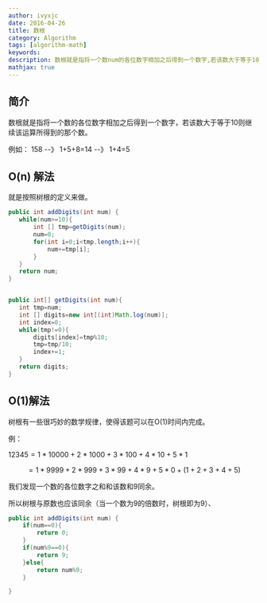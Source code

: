 ```yaml
---
author: ivyxjc
date: 2016-04-26
title: 数根
category: Algorithm
tags: [algorithm-math]
keywords:
description: 数根就是指将一个数num的各位数字相加之后得到一个数字,若该数大于等于10则继续该运算直到得到一个小于10的数, 这个数被称为num的树根.
mathjax: true
---
```


## 简介

数根就是指将一个数的各位数字相加之后得到一个数字，若该数大于等于10则继续该运算所得到的那个数。

例如：
158 --》 1+5+8=14 --》 1+4=5


## O(n) 解法

就是按照树根的定义来做。

```java
public int addDigits(int num) {
   while(num>=10){
       int [] tmp=getDigits(num);
       num=0;
       for(int i=0;i<tmp.length;i++){
           num+=tmp[i];
       }
   }
   return num;
}


public int[] getDigits(int num){
   int tmp=num;
   int [] digits=new int[(int)Math.log(num)];
   int index=0;
   while(tmp!=0){
       digits[index]=tmp%10;
       tmp=tmp/10;
       index+=1;
   }
   return digits;
}
```

## O(1)解法

树根有一些很巧妙的数学规律，使得该题可以在O(1)时间内完成。

例：

$12345=1*10000+2*1000+3*100+4*10+5*1$

$$=1*9999+2*999+3*99+4*9+5*0+(1+2+3+4+5)$$

我们发现一个数的各位数字之和和该数和9同余。

所以树根与原数也应该同余（当一个数为9的倍数时，树根即为9）、

```java
public int addDigits(int num) {
    if(num==0){
        return 0;
    }
    if(num%9==0){
        return 9;
    }else{
        return num%9;
    }

}
```
